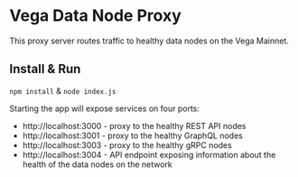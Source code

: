 # Vega Data Node Proxy
This proxy server routes traffic to healthy data nodes on the Vega Mainnet.

## Install & Run

`npm install` & `node index.js`

Starting the app will expose services on four ports:

* http://localhost:3000 - proxy to the healthy REST API nodes
* http://localhost:3001 - proxy to the healthy GraphQL nodes
* http://localhost:3003 - proxy to the healthy gRPC nodes
* http://localhost:3004 - API endpoint exposing information about the health of the data nodes on the network
